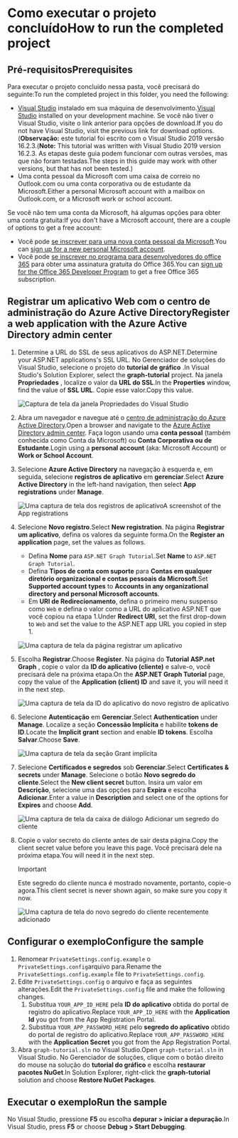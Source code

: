 # <a name="how-to-run-the-completed-project"></a><span data-ttu-id="03e9f-101">Como executar o projeto concluído</span><span class="sxs-lookup"><span data-stu-id="03e9f-101">How to run the completed project</span></span>

## <a name="prerequisites"></a><span data-ttu-id="03e9f-102">Pré-requisitos</span><span class="sxs-lookup"><span data-stu-id="03e9f-102">Prerequisites</span></span>

<span data-ttu-id="03e9f-103">Para executar o projeto concluído nessa pasta, você precisará do seguinte:</span><span class="sxs-lookup"><span data-stu-id="03e9f-103">To run the completed project in this folder, you need the following:</span></span>

- <span data-ttu-id="03e9f-104">[Visual Studio](https://visualstudio.microsoft.com/vs/) instalado em sua máquina de desenvolvimento.</span><span class="sxs-lookup"><span data-stu-id="03e9f-104">[Visual Studio](https://visualstudio.microsoft.com/vs/) installed on your development machine.</span></span> <span data-ttu-id="03e9f-105">Se você não tiver o Visual Studio, visite o link anterior para opções de download.</span><span class="sxs-lookup"><span data-stu-id="03e9f-105">If you do not have Visual Studio, visit the previous link for download options.</span></span> <span data-ttu-id="03e9f-106">(**Observação:** este tutorial foi escrito com o Visual Studio 2019 versão 16.2.3.</span><span class="sxs-lookup"><span data-stu-id="03e9f-106">(**Note:** This tutorial was written with Visual Studio 2019 version 16.2.3.</span></span> <span data-ttu-id="03e9f-107">As etapas deste guia podem funcionar com outras versões, mas que não foram testadas.</span><span class="sxs-lookup"><span data-stu-id="03e9f-107">The steps in this guide may work with other versions, but that has not been tested.)</span></span>
- <span data-ttu-id="03e9f-108">Uma conta pessoal da Microsoft com uma caixa de correio no Outlook.com ou uma conta corporativa ou de estudante da Microsoft.</span><span class="sxs-lookup"><span data-stu-id="03e9f-108">Either a personal Microsoft account with a mailbox on Outlook.com, or a Microsoft work or school account.</span></span>

<span data-ttu-id="03e9f-109">Se você não tem uma conta da Microsoft, há algumas opções para obter uma conta gratuita:</span><span class="sxs-lookup"><span data-stu-id="03e9f-109">If you don't have a Microsoft account, there are a couple of options to get a free account:</span></span>

- <span data-ttu-id="03e9f-110">Você pode [se inscrever para uma nova conta pessoal da Microsoft](https://signup.live.com/signup?wa=wsignin1.0&rpsnv=12&ct=1454618383&rver=6.4.6456.0&wp=MBI_SSL_SHARED&wreply=https://mail.live.com/default.aspx&id=64855&cbcxt=mai&bk=1454618383&uiflavor=web&uaid=b213a65b4fdc484382b6622b3ecaa547&mkt=E-US&lc=1033&lic=1).</span><span class="sxs-lookup"><span data-stu-id="03e9f-110">You can [sign up for a new personal Microsoft account](https://signup.live.com/signup?wa=wsignin1.0&rpsnv=12&ct=1454618383&rver=6.4.6456.0&wp=MBI_SSL_SHARED&wreply=https://mail.live.com/default.aspx&id=64855&cbcxt=mai&bk=1454618383&uiflavor=web&uaid=b213a65b4fdc484382b6622b3ecaa547&mkt=E-US&lc=1033&lic=1).</span></span>
- <span data-ttu-id="03e9f-111">Você pode [se inscrever no programa para desenvolvedores do office 365](https://developer.microsoft.com/office/dev-program) para obter uma assinatura gratuita do Office 365.</span><span class="sxs-lookup"><span data-stu-id="03e9f-111">You can [sign up for the Office 365 Developer Program](https://developer.microsoft.com/office/dev-program) to get a free Office 365 subscription.</span></span>

## <a name="register-a-web-application-with-the-azure-active-directory-admin-center"></a><span data-ttu-id="03e9f-112">Registrar um aplicativo Web com o centro de administração do Azure Active Directory</span><span class="sxs-lookup"><span data-stu-id="03e9f-112">Register a web application with the Azure Active Directory admin center</span></span>

1. <span data-ttu-id="03e9f-113">Determine a URL do SSL de seus aplicativos do ASP.NET.</span><span class="sxs-lookup"><span data-stu-id="03e9f-113">Determine your ASP.NET applications's SSL URL.</span></span> <span data-ttu-id="03e9f-114">No Gerenciador de soluções do Visual Studio, selecione o projeto do **tutorial de gráfico** .</span><span class="sxs-lookup"><span data-stu-id="03e9f-114">In Visual Studio's Solution Explorer, select the **graph-tutorial** project.</span></span> <span data-ttu-id="03e9f-115">Na janela **Propriedades** , localize o valor da **URL do SSL**.</span><span class="sxs-lookup"><span data-stu-id="03e9f-115">In the **Properties** window, find the value of **SSL URL**.</span></span> <span data-ttu-id="03e9f-116">Copie esse valor.</span><span class="sxs-lookup"><span data-stu-id="03e9f-116">Copy this value.</span></span>

    ![Captura de tela da janela Propriedades do Visual Studio](/tutorial/images/vs-project-url.png)

1. <span data-ttu-id="03e9f-118">Abra um navegador e navegue até o [centro de administração do Azure Active Directory](https://aad.portal.azure.com).</span><span class="sxs-lookup"><span data-stu-id="03e9f-118">Open a browser and navigate to the [Azure Active Directory admin center](https://aad.portal.azure.com).</span></span> <span data-ttu-id="03e9f-119">Faça logon usando uma **conta pessoal** (também conhecida como Conta da Microsoft) ou **Conta Corporativa ou de Estudante**.</span><span class="sxs-lookup"><span data-stu-id="03e9f-119">Login using a **personal account** (aka: Microsoft Account) or **Work or School Account**.</span></span>

1. <span data-ttu-id="03e9f-120">Selecione **Azure Active Directory** na navegação à esquerda e, em seguida, selecione **registros de aplicativo** em **gerenciar**.</span><span class="sxs-lookup"><span data-stu-id="03e9f-120">Select **Azure Active Directory** in the left-hand navigation, then select **App registrations** under **Manage**.</span></span>

    ![<span data-ttu-id="03e9f-121">Uma captura de tela dos registros de aplicativo</span><span class="sxs-lookup"><span data-stu-id="03e9f-121">A screenshot of the App registrations</span></span> ](/tutorial/images/aad-portal-app-registrations.png)

1. <span data-ttu-id="03e9f-122">Selecione **Novo registro**.</span><span class="sxs-lookup"><span data-stu-id="03e9f-122">Select **New registration**.</span></span> <span data-ttu-id="03e9f-123">Na página **Registrar um aplicativo**, defina os valores da seguinte forma.</span><span class="sxs-lookup"><span data-stu-id="03e9f-123">On the **Register an application** page, set the values as follows.</span></span>

    - <span data-ttu-id="03e9f-124">Defina **Nome** para `ASP.NET Graph Tutorial`.</span><span class="sxs-lookup"><span data-stu-id="03e9f-124">Set **Name** to `ASP.NET Graph Tutorial`.</span></span>
    - <span data-ttu-id="03e9f-125">Defina **Tipos de conta com suporte** para **Contas em qualquer diretório organizacional e contas pessoais da Microsoft**.</span><span class="sxs-lookup"><span data-stu-id="03e9f-125">Set **Supported account types** to **Accounts in any organizational directory and personal Microsoft accounts**.</span></span>
    - <span data-ttu-id="03e9f-126">Em **URI de Redirecionamento**, defina o primeiro menu suspenso como `Web` e defina o valor como a URL do aplicativo ASP.NET que você copiou na etapa 1.</span><span class="sxs-lookup"><span data-stu-id="03e9f-126">Under **Redirect URI**, set the first drop-down to `Web` and set the value to the ASP.NET app URL you copied in step 1.</span></span>

    ![Uma captura de tela da página registrar um aplicativo](/tutorial/images/aad-register-an-app.png)

1. <span data-ttu-id="03e9f-128">Escolha **Registrar**.</span><span class="sxs-lookup"><span data-stu-id="03e9f-128">Choose **Register**.</span></span> <span data-ttu-id="03e9f-129">Na página do **Tutorial ASP.net Graph** , copie o valor da **ID do aplicativo (cliente)** e salve-o, você precisará dele na próxima etapa.</span><span class="sxs-lookup"><span data-stu-id="03e9f-129">On the **ASP.NET Graph Tutorial** page, copy the value of the **Application (client) ID** and save it, you will need it in the next step.</span></span>

    ![Uma captura de tela da ID do aplicativo do novo registro de aplicativo](/tutorial/images/aad-application-id.png)

1. <span data-ttu-id="03e9f-131">Selecione **Autenticação** em **Gerenciar**.</span><span class="sxs-lookup"><span data-stu-id="03e9f-131">Select **Authentication** under **Manage**.</span></span> <span data-ttu-id="03e9f-132">Localize a seção **Concessão Implícita** e habilite **tokens de ID**.</span><span class="sxs-lookup"><span data-stu-id="03e9f-132">Locate the **Implicit grant** section and enable **ID tokens**.</span></span> <span data-ttu-id="03e9f-133">Escolha **Salvar**.</span><span class="sxs-lookup"><span data-stu-id="03e9f-133">Choose **Save**.</span></span>

    ![Uma captura de tela da seção Grant implícita](/tutorial/images/aad-implicit-grant.png)

1. <span data-ttu-id="03e9f-135">Selecione **Certificados e segredos** sob **Gerenciar**.</span><span class="sxs-lookup"><span data-stu-id="03e9f-135">Select **Certificates & secrets** under **Manage**.</span></span> <span data-ttu-id="03e9f-136">Selecione o botão **Novo segredo do cliente**.</span><span class="sxs-lookup"><span data-stu-id="03e9f-136">Select the **New client secret** button.</span></span> <span data-ttu-id="03e9f-137">Insira um valor em **Descrição**, selecione uma das opções para **Expira** e escolha **Adicionar**.</span><span class="sxs-lookup"><span data-stu-id="03e9f-137">Enter a value in **Description** and select one of the options for **Expires** and choose **Add**.</span></span>

    ![Uma captura de tela da caixa de diálogo Adicionar um segredo do cliente](/tutorial/images/aad-new-client-secret.png)

1. <span data-ttu-id="03e9f-139">Copie o valor secreto do cliente antes de sair desta página.</span><span class="sxs-lookup"><span data-stu-id="03e9f-139">Copy the client secret value before you leave this page.</span></span> <span data-ttu-id="03e9f-140">Você precisará dele na próxima etapa.</span><span class="sxs-lookup"><span data-stu-id="03e9f-140">You will need it in the next step.</span></span>

    > [!IMPORTANT]
    > <span data-ttu-id="03e9f-141">Este segredo do cliente nunca é mostrado novamente, portanto, copie-o agora.</span><span class="sxs-lookup"><span data-stu-id="03e9f-141">This client secret is never shown again, so make sure you copy it now.</span></span>

    ![Uma captura de tela do novo segredo do cliente recentemente adicionado](/tutorial/images/aad-copy-client-secret.png)

## <a name="configure-the-sample"></a><span data-ttu-id="03e9f-143">Configurar o exemplo</span><span class="sxs-lookup"><span data-stu-id="03e9f-143">Configure the sample</span></span>

1. <span data-ttu-id="03e9f-144">Renomear `PrivateSettings.config.example` o `PrivateSettings.config`arquivo para.</span><span class="sxs-lookup"><span data-stu-id="03e9f-144">Rename the `PrivateSettings.config.example` file to `PrivateSettings.config`.</span></span>
1. <span data-ttu-id="03e9f-145">Edite `PrivateSettings.config` o arquivo e faça as seguintes alterações.</span><span class="sxs-lookup"><span data-stu-id="03e9f-145">Edit the `PrivateSettings.config` file and make the following changes.</span></span>
    1. <span data-ttu-id="03e9f-146">Substitua `YOUR_APP_ID_HERE` pela **ID do aplicativo** obtida do portal de registro do aplicativo.</span><span class="sxs-lookup"><span data-stu-id="03e9f-146">Replace `YOUR_APP_ID_HERE` with the **Application Id** you got from the App Registration Portal.</span></span>
    1. <span data-ttu-id="03e9f-147">Substitua `YOUR_APP_PASSWORD_HERE` pelo **segredo do aplicativo** obtido do portal de registro do aplicativo.</span><span class="sxs-lookup"><span data-stu-id="03e9f-147">Replace `YOUR_APP_PASSWORD_HERE` with the **Application Secret** you got from the App Registration Portal.</span></span>
1. <span data-ttu-id="03e9f-148">Abra `graph-tutorial.sln` no Visual Studio.</span><span class="sxs-lookup"><span data-stu-id="03e9f-148">Open `graph-tutorial.sln` in Visual Studio.</span></span> <span data-ttu-id="03e9f-149">No Gerenciador de soluções, clique com o botão direito do mouse na solução do **tutorial do gráfico** e escolha **restaurar pacotes NuGet**.</span><span class="sxs-lookup"><span data-stu-id="03e9f-149">In Solution Explorer, right-click the **graph-tutorial** solution and choose **Restore NuGet Packages**.</span></span>

## <a name="run-the-sample"></a><span data-ttu-id="03e9f-150">Executar o exemplo</span><span class="sxs-lookup"><span data-stu-id="03e9f-150">Run the sample</span></span>

<span data-ttu-id="03e9f-151">No Visual Studio, pressione **F5** ou escolha **depurar > iniciar a depuração**.</span><span class="sxs-lookup"><span data-stu-id="03e9f-151">In Visual Studio, press **F5** or choose **Debug > Start Debugging**.</span></span>
